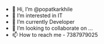 - 👋 Hi, I’m @popatkarkhile
- 👀 I’m interested in IT
- 🌱 I’m currently Developer
- 💞️ I’m looking to collaborate on ...
- 📫 How to reach me - 7387979025

<!---
popatkarkhile/popatkarkhile is a ✨ special ✨ repository because its `README.md` (this file) appears on your GitHub profile.
You can click the Preview link to take a look at your changes.
--->
